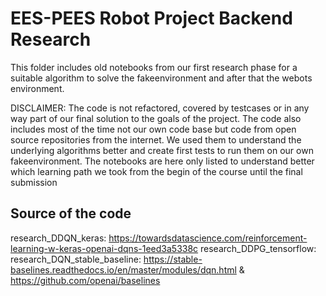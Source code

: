 # EES-PEES Robot Project Backend Research
This folder includes old notebooks from our first research phase for a suitable algorithm to solve the fakeenvironment and after that the webots environment.

DISCLAIMER: 
The code is not refactored, covered by testcases or in any way part of our final solution to the goals of the project. The code also includes most of the time not our own code base but code from open source repositories from the internet. We used them to understand the underlying algorithms better and create first tests to run them on our own fakeenvironment. The notebooks are here only listed to understand better which learning path we took from the begin of the course until the final submission

## Source of the code

research_DDQN_keras: https://towardsdatascience.com/reinforcement-learning-w-keras-openai-dqns-1eed3a5338c
research_DDPG_tensorflow: 
research_DQN_stable_baseline: https://stable-baselines.readthedocs.io/en/master/modules/dqn.html & https://github.com/openai/baselines

